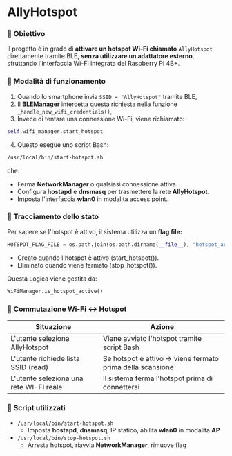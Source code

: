 # AllyHotspot

### 🎯 Obiettivo

Il progetto è in grado di **attivare un hotspot Wi-Fi chiamato** `AllyHotspot` direttamente tramite BLE, **senza utilizzare un adattatore esterno**, sfruttando l'interfaccia Wi-Fi integrata del Raspberry Pi 4B+.

### 🔧 Modalità di funzionamento

1. Quando lo smartphone invia `SSID = "AllyHotspot"` tramite BLE,
2. Il **BLEManager** intercetta questa richiesta nella funzione `_handle`_`_`_`new_wifi_credentials()`,
3. Invece di tentare una connessione Wi-Fi, viene richiamato:

```python
self.wifi_manager.start_hotspot
```

4. Questo esegue uno script Bash:

```bash
/usr/local/bin/start-hotspot.sh
```

che:

* Ferma **NetworkManager** o qualsiasi connessione attiva.
* Configura **hostapd** e **dnsmasq** per trasmettere la rete **AllyHotspot**.
* Imposta l'interfaccia **wlan0** in modalita access point.

### 📂 Tracciamento dello stato

Per sapere se l'hotspot è attivo, il sistema utilizza un **flag file:**

```python
HOTSPOT_FLAG_FILE = os.path.join(os.path.dirname(__file__), "hotspot_active")
```

* Creato quando l'hotspot è attivo (start\_hotspot()).
* Eliminato quando viene fermato (stop\_hotspot()).

Questa Logica viene gestita da:

```python
WiFiManager.is_hotspot_active()
```

### 🔄 Commutazione Wi-Fi ↔ Hotspot

| Situazione                               | Azione                                                    |
| ---------------------------------------- | --------------------------------------------------------- |
| L'utente seleziona AllyHotspot           | Viene avviato l'hotspot tramite script Bash               |
| L'utente richiede lista SSID (read)      | Se hotspot è attivo → viene fermato prima della scansione |
| L'utente seleziona una rete WI-FI reale  | Il sistema ferma l'hotspot prima di connettersi           |

### 📜 Script utilizzati

* `/usr/local/bin/start-hotspot.sh`
  * Imposta **hostapd**, **dnsmasq**, IP statico, abilita **wlan0** in modalita **AP**
* `/usr/local/bin/stop-hotspot.sh`
  * Arresta hotspot, riavvia **NetworkManager**, rimuove flag
